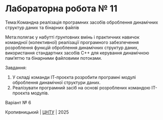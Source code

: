 ﻿# Лабораторна робота № 11

Тема:Командна реалізація програмних засобів оброблення динамічних структур даних та бінарних файлів

Мета:полягає у набутті ґрунтовних вмінь і практичних навичок командної (колективної) реалізації програмного забезпечення розроблення функцій оброблення динамічних структур даних, використання стандартних засобів С++ для керування динамічною пам’яттю та бінарними файловими потоками.

Завдання:
1. У складі команди ІТ-проєкта розробити програмні модулі оброблення динамічної структури даних.
2. Реалізувати програмний засіб на основі розроблених командою ІТ-проєкта модулів.

Варіант № 6


Кропивницький | <a href="http://www.kntu.kr.ua/">ЦНТУ</a> | 2025
